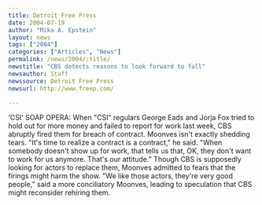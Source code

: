 ```yaml
---
title: Detroit Free Press
date: 2004-07-19
author: "Mika A. Epstein"
layout: news
tags: ["2004"]
categories: ["Articles", "News"]
permalink: /news/2004/:title/
newstitle: "CBS detects reasons to look forward to fall"
newsauthor: Staff  
newssource: Detroit Free Press  
newsurl: http://www.freep.com/  

---
```


&#8216;CSI' SOAP OPERA: When "CSI" regulars George Eads and Jorja Fox tried to hold out for more money and failed to report for work last week, CBS abruptly fired them for breach of contract. Moonves isn't exactly shedding tears. "It's time to realize a contract is a contract," he said. "When somebody doesn't show up for work, that tells us that, OK, they don't want to work for us anymore. That's our attitude." Though CBS is supposedly looking for actors to replace them, Moonves admitted to fears that the firings might harm the show. "We like those actors, they're very good people," said a more conciliatory Moonves, leading to speculation that CBS might reconsider rehiring them.  
